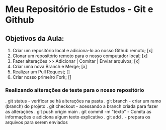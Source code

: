 # Meu Repositório de Estudos - Git e Github

## Objetivos da Aula:
1. Criar um repositório local e adiciona-lo ao nosso Github remoto; [x]
2. Clonar um repositório remoto para o nosso computador local; [x]
3. Fazer alterações >> Adicionar | Comitar | Enviar arquivos; [x]
4. Criar uma nova Branch e Merge; [x]
5. Realizar um Pull Request; []
6. Criar nosso primeiro Fork; []

### Realizando alterações de teste para o nosso repositório
. git status - verificar se há alterações na pasta
. git branch <nome da branch> - criar um ramo (branch) do projeto
. git checkout <nome da branch> - acessando a branch criada para fazer as alterações
. git push origin main 
. git commit -m "texto" - Comita as informações e adiciona algum texto explicativo
. git add . - prepara os arquivos para serem enviados